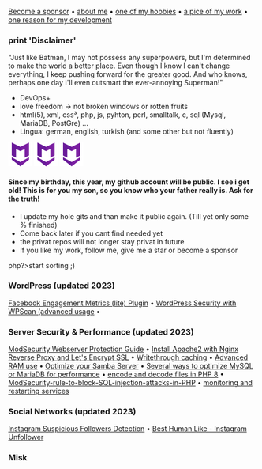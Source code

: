 
[Become a sponsor](https://github.com/sponsors/VolkanSah) • [about me](https://github.com/VolkanSah/About-Me) • [one of my hobbies](https://anna-ps.de) • [a pice of my work](https://wordpress-webmaster.de) • [one reason for my development](https://jugendamt-deutschland.de) 
### print 'Disclaimer'
"Just like Batman, I may not possess any superpowers, but I'm determined to make the world a better place. Even though I know I can't change everything, I keep pushing forward for the greater good. And who knows, perhaps one day I'll even outsmart the ever-annoying Superman!"


- DevOps+ 
- love freedom -> not broken windows or rotten fruits 
- html(5), xml, css³, php, js, pyhton, perl, smalltalk, c, sql (Mysql, MariaDB, PostGre) ...
- Lingua: german, english, turkish (and some other but not fluently)

![screenshot der wikipedia](https://github.com/adam-p/markdown-here/raw/master/src/common/images/icon48.png)
![alt text](https://github.com/adam-p/markdown-here/raw/master/src/common/images/icon48.png "Logo Title Text 1")
![screenshot der wikipedia](https://github.com/adam-p/markdown-here/raw/master/src/common/images/icon48.png)
#### Since my birthday, this year, my github account will be public. I see i get old! This is for you my son, so you know who your father really is. Ask for the truth!


- I update my hole gits and than make it public again. (Till yet only some % finished)
- Come back later if you cant find needed yet
- the privat repos will not longer stay privat in future
- If you like my work, follow me, give me a star or become a sponsor

php?>start sorting ;)

### WordPress (updated 2023)

[Facebook Engagement Metrics (lite) Plugin](https://github.com/VolkanSah/WP-Facebook-Engagement-Metrics) • 
[WordPress Security with WPScan (advanced usage](https://github.com/VolkanSah/wpscan-advanced-use) • 

### Server Security & Performance (updated 2023)

[ModSecurity Webserver Protection Guide](https://github.com/VolkanSah/ModSecurity-Webserver-Protection-Guide) • 
[Install Apache2 with Nginx Reverse Proxy and Let's Encrypt SSL](https://github.com/VolkanSah/Apache2-with-Nginx-Reverse-Proxy-and-Let-s-Encrypt-SSL-on-Debian-Ubuntu) • 
[Writethrough caching](https://github.com/VolkanSah/writethrough-caching) • [Advanced RAM use](https://github.com/VolkanSah/advanced-RAM-use-on-Bash-installed-systems) • 
[Optimize your Samba Server](https://github.com/VolkanSah/optimize-Samba-settings) • 
[Several ways to optimize MySQL or MariaDB for performance](https://github.com/VolkanSah/optimize-MySQL-or-MariaDB) • 
[encode and decode files in PHP 8](https://github.com/VolkanSah/encode-and-decode-php8) • 
[ModSecurity-rule-to-block-SQL-injection-attacks-in-PHP](https://github.com/VolkanSah/ModSecurity-rule-to-block-SQL-injection-attacks-in-PHP) • 
[monitoring and restarting services](https://github.com/VolkanSah/Bash-script-for-monitoring-and-restarting-services)

### Social Networks (updated 2023)
[Instagram Suspicious Followers Detection](https://github.com/VolkanSah/Instagram-Suspicious-Followers-Detection) • 
[Best Human Like - Instagram Unfollower](https://github.com/VolkanSah/Human-like-Instagram-Unfollower)

### Misk
